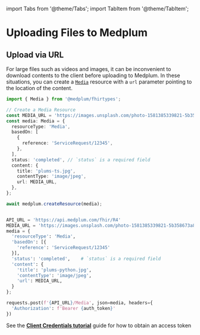 import Tabs from '@theme/Tabs';
import TabItem from '@theme/TabItem';

# Uploading Files to Medplum

## Upload via URL

For large files such as videos and images, it can be inconvenient to download contents to the client before uploading to Medplum. In these situations, you can create a [`Media`](/docs/api/fhir/resources/media) resource with a `url` parameter pointing to the location of the content.

<Tabs groupId="language">
  <TabItem value="typescript" label="Typescript">

```ts
import { Media } from '@medplum/fhirtypes';

// Create a Media Resource
const MEDIA_URL = 'https://images.unsplash.com/photo-1581385339821-5b358673a883';
const media: Media = {
  resourceType: 'Media',
  basedOn: [
    {
      reference: 'ServiceRequest/12345',
    },
  ],
  status: 'completed', // `status` is a required field
  content: {
    title: 'plums-ts.jpg',
    contentType: 'image/jpeg',
    url: MEDIA_URL,
  },
};

await medplum.createResource(media);
```

  </TabItem>
  <TabItem value="python" label="Python">

```py

API_URL = 'https://api.medplum.com/fhir/R4'
MEDIA_URL = 'https://images.unsplash.com/photo-1581385339821-5b358673a883'
media = {
  'resourceType': 'Media',
  'basedOn': [{
    'reference': 'ServiceRequest/12345'
  }],
  'status': 'completed',    # `status` is a required field
  'content': {
    'title': 'plums-python.jpg',
    'contentType': 'image/jpeg',
    'url': MEDIA_URL,
  }
};

requests.post(f'{API_URL}/Media', json=media, headers={
  'Authorization': f'Bearer {auth_token}'
})

```

  </TabItem>
</Tabs>

See the [**Client Credentials tutorial**](../../tutorials/security/client-credentials) guide for how to obtain an access token
